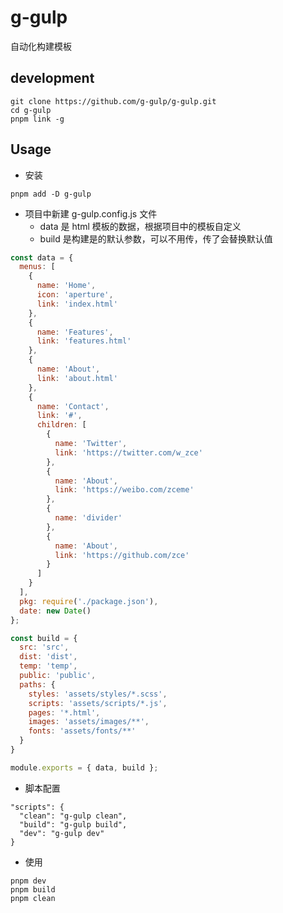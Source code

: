 # g-gulp

自动化构建模板

## development

```shell
git clone https://github.com/g-gulp/g-gulp.git
cd g-gulp
pnpm link -g
```

## Usage

- 安装

```shell
pnpm add -D g-gulp
```

- 项目中新建 g-gulp.config.js 文件
  - data 是 html 模板的数据，根据项目中的模板自定义
  - build 是构建是的默认参数，可以不用传，传了会替换默认值

```js
const data = {
  menus: [
    {
      name: 'Home',
      icon: 'aperture',
      link: 'index.html'
    },
    {
      name: 'Features',
      link: 'features.html'
    },
    {
      name: 'About',
      link: 'about.html'
    },
    {
      name: 'Contact',
      link: '#',
      children: [
        {
          name: 'Twitter',
          link: 'https://twitter.com/w_zce'
        },
        {
          name: 'About',
          link: 'https://weibo.com/zceme'
        },
        {
          name: 'divider'
        },
        {
          name: 'About',
          link: 'https://github.com/zce'
        }
      ]
    }
  ],
  pkg: require('./package.json'),
  date: new Date()
};

const build = {
  src: 'src',
  dist: 'dist',
  temp: 'temp',
  public: 'public',
  paths: {
    styles: 'assets/styles/*.scss',
    scripts: 'assets/scripts/*.js',
    pages: '*.html',
    images: 'assets/images/**',
    fonts: 'assets/fonts/**'
  }
}

module.exports = { data, build };
```

- 脚本配置

```shell
"scripts": {
  "clean": "g-gulp clean",
  "build": "g-gulp build",
  "dev": "g-gulp dev"
}
```

- 使用

```shell
pnpm dev
pnpm build
pnpm clean
```
